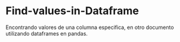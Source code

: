 # Find-values-in-Dataframe
Encontrando valores de una columna especifica, en otro documento utilizando dataframes en pandas.
